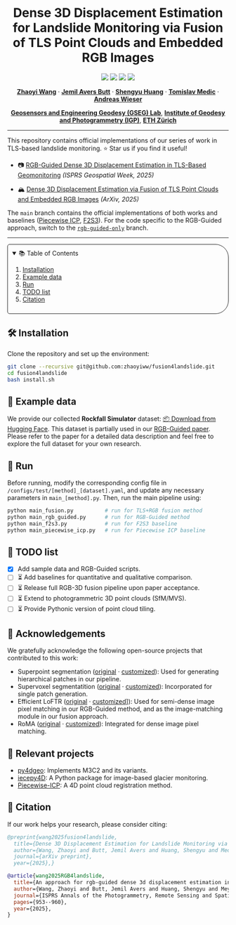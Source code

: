 <!-- PROJECT LOGO -->

<p align="center">

  <h1 align="center">Dense 3D Displacement Estimation for Landslide Monitoring via Fusion of TLS Point Clouds and Embedded RGB Images</h1>
  <p align="center">
    <a href="https://github.com/zhaoyiww/fusion4landslide"><img src="https://img.shields.io/badge/python-3670A0?style=flat-square&logo=python&logoColor=ffdd54" /></a>
    <a href="https://github.com/zhaoyiww/fusion4landslide"><img src="https://img.shields.io/badge/Linux-FCC624?logo=linux&logoColor=black" /></a>
    <a href="https://arxiv.org/abs/2506.16265"><img src="https://img.shields.io/badge/Paper-pdf-<COLOR>.svg?style=flat-square" /></a>
    <a href="https://github.com/zhaoyiww/fusion4landslide/blob/master/LICENSE"><img src="https://img.shields.io/badge/License-MIT-blue.svg?style=flat-square" /></a>
  </p>  

  <p align="center">
    <a href="https://gseg.igp.ethz.ch/people/scientific-assistance/zhaoyi-wang.html"><strong>Zhaoyi Wang</strong></a>
    ·
    <a href="https://gseg.igp.ethz.ch/people/scientific-assistance/jemil-avers-butt.html"><strong>Jemil Avers Butt</strong></a>
    ·
    <a href="https://gseg.igp.ethz.ch/people.html"><strong>Shengyu Huang</strong></a>
    ·
    <a href="https://gseg.igp.ethz.ch/people/scientific-assistance/tomislav-medic.html"><strong>Tomislav Medic</strong></a>
    ·
    <a href="https://gseg.igp.ethz.ch/people/group-head/prof-dr--andreas-wieser.html"><strong>Andreas Wieser</strong></a>
  </p>
    <p align="center">
      <a href="https://gseg.igp.ethz.ch/people/people-group.html"><strong>Geosensors and Engineering Geodesy (GSEG) Lab</strong></a>, 
      <a href="https://igp.ethz.ch/"><strong>Institute of Geodesy and Photogrammetry (IGP)</strong></a>, 
      <a href="https://ethz.ch/en.html"><strong>ETH Zürich</strong></a>
    </p>

---

This repository contains official implementations of our series of work in TLS-based landslide monitoring. ⭐ Star us if you find it useful!

- 📷 [RGB-Guided Dense 3D Displacement Estimation in TLS-Based Geomonitoring](https://www.research-collection.ethz.ch/handle/20.500.11850/731656) *(ISPRS Geospatial Week, 2025)*

- 🏔️ [Dense 3D Displacement Estimation via Fusion of TLS Point Clouds and Embedded RGB Images](https://arxiv.org/abs/2506.16265) *(ArXiv, 2025)*

The `main` branch contains the official implementations of both works and baselines ([Piecewise ICP](https://fig.net/resources/proceedings/2016/2016_03_jisdm_pdf/nonreviewed/JISDM_2016_submission_97.pdf), [F2S3](https://link.springer.com/article/10.1007/s10346-021-01761-y)). For the code specific to the RGB-Guided approach, switch to the [`rgb-guided-only`](https://github.com/zhaoyiww/fusion4landslide/tree/rgb-guided-only) branch.

---

<!-- TABLE OF CONTENTS -->
<details open="open" style='padding: 10px; border-radius:5px 30px 30px 5px; border-style: solid; border-width: 1px;'>
  <summary>📚 Table of Contents</summary>
  <ol>
    <li>
      <a href="#installation">Installation</a>
    </li>
    <li>
      <a href="#example-data">Example data</a>
    </li>
    <li>
      <a href="#run">Run</a>
    </li>
    <li>
      <a href="#todo-list">TODO list</a>
    </li>
    <li>
      <a href="#citation">Citation</a>
    </li>
  </ol>
</details>

## 🛠️ Installation <a name="installation"></a>

Clone the repository and set up the environment:

```bash
git clone --recursive git@github.com:zhaoyiww/fusion4landslide.git
cd fusion4landslide
bash install.sh
```

## 📁 Example data <a name="example-data"></a>

We provide our collected **Rockfall Simulator** dataset: [📦 Download from Hugging Face](https://huggingface.co/datasets/zhaoyiww/Rockfall_Simulator/tree/main). This dataset is partially used in our [RGB-Guided paper](https://www.research-collection.ethz.ch/handle/20.500.11850/731656). Please refer to the paper for a detailed data description and feel free to explore the full dataset for your own research.

## 🚀 Run <a name="run"></a>
Before running, modify the corresponding config file in `/configs/test/[method]_[dataset].yaml`, and update any necessary parameters in `main_[method].py`. Then, run the main pipeline using:
```bash
python main_fusion.py          # run for TLS+RGB fusion method
python main_rgb_guided.py      # run for RGB-Guided method
python main_f2s3.py            # run for F2S3 baseline
python main_piecewise_icp.py   # run for Piecewise ICP baseline
```

## 📌 TODO list <a name="todo-list"></a>
- [x] Add sample data and RGB-Guided scripts.
- [ ] ⏳ Add baselines for quantitative and qualitative comparison.
- [ ] ⏳ Release full RGB-3D fusion pipeline upon paper acceptance.
- [ ] ⏳ Extend to photogrammetric 3D point clouds (SfM/MVS).
- [ ] ⏳ Provide Pythonic version of point cloud tiling.

## 🤝 Acknowledgements

We gratefully acknowledge the following open-source projects that contributed to this work:
- Superpoint segmentation ([original](https://github.com/drprojects/superpoint_transformer) · [customized](https://github.com/zhaoyiww/superpoint_transformer)): Used for generating hierarchical patches in our pipeline.
- Supervoxel segmentatition ([original](https://github.com/yblin/Supervoxel-for-3D-point-clouds) · [customized](https://github.com/gseg-ethz/supervoxel?tab=readme-ov-file)): Incorporated for single patch generation.
- Efficient LoFTR ([original](https://github.com/zju3dv/EfficientLoFTR) · [customized](https://github.com/zhaoyiww/EfficientLoFTR)]): Used for semi-dense image pixel matching in our RGB-Guided method, and as the image-matching module in our fusion approach.
- RoMA ([original](https://github.com/Parskatt/RoMa) · [customized](https://github.com/zhaoyiww/RoMa)): Integrated for dense image pixel matching.

## 🔗 Relevant projects
- [py4dgeo](https://github.com/3dgeo-heidelberg/py4dgeo): Implements M3C2 and its variants.
- [iecepy4D](https://github.com/franioli/icepy4d): A Python package for image-based glacier monitoring.
- [Piecewise-ICP](https://github.com/yihui4d/Piecewise-ICP?tab=readme-ov-file): A 4D point cloud registration method.

## 🤗 Citation <a name="citation"></a>
If our work helps your research, please consider citing:

```bibtex
@preprint{wang2025fusion4landslide,
  title={Dense 3D Displacement Estimation for Landslide Monitoring via Fusion of TLS Point Clouds and Embedded RGB Images},
  author={Wang, Zhaoyi and Butt, Jemil Avers and Huang, Shengyu and Medic, Tomislav and Wieser, Andreas},
  journal={arXiv preprint},
  year={2025},}
```

```bibtex
@article{wang2025RGB4landslide,
  title={An approach for rgb-guided dense 3d displacement estimation in tls-based geomonitoring},
  author={Wang, Zhaoyi and Butt, Jemil Avers and Huang, Shengyu and Meyer, Nicholas and Medi{\'c}, Tomislav and Wieser, Andreas},
  journal={ISPRS Annals of the Photogrammetry, Remote Sensing and Spatial Information Sciences},
  pages={953--960},
  year={2025},
}
```
